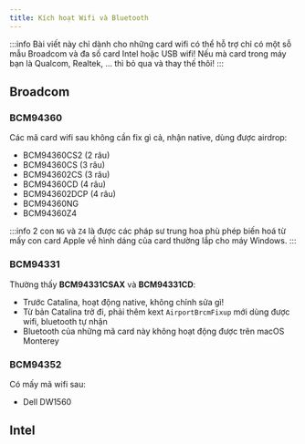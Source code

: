 ```yaml
---
title: Kích hoạt Wifi và Bluetooth
---
```


:::info
Bài viết này chỉ dành cho những card wifi có thể hỗ trợ chỉ có một sỗ mẫu Broadcom và đa số card Intel hoặc USB wifi!
Nếu mà card trong máy bạn là Qualcom, Realtek, ... thì bỏ qua và thay thế thôi!
:::

## Broadcom

### BCM94360

Các mã card wifi sau không cần fix gì cả, nhận native, dùng được airdrop:
+ BCM94360CS2 (2 râu)
+ BCM94360CS (3 râu)
+ BCM943602CS (3 râu)
+ BCM94360CD (4 râu)
+ BCM943602DCP (4 râu)
+ BCM94360NG 
+ BCM94360Z4

:::info
2 con `NG` và `Z4` là được các pháp sư trung hoa phù phép biến hoá từ mấy con card Apple về hình dáng của card thường lắp cho máy Windows.
:::

### BCM94331

Thường thấy **BCM94331CSAX** và **BCM94331CD**:
+ Trước Catalina, hoạt động native, không chỉnh sửa gì!
+ Từ bản Catalina trở đi, phải thêm kext `AirportBrcmFixup` mới dùng được wifi, bluetooth tự nhận
+ Bluetooth của những mã card này không hoạt động được trên macOS Monterey

### BCM94352

Có mấy mã wifi sau:
+ Dell DW1560


## Intel